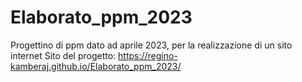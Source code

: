 # Elaborato_ppm_2023
Progettino di ppm dato ad aprile 2023, per la realizzazione di un sito internet
Sito del progetto: https://regino-kamberaj.github.io/Elaborato_ppm_2023/
